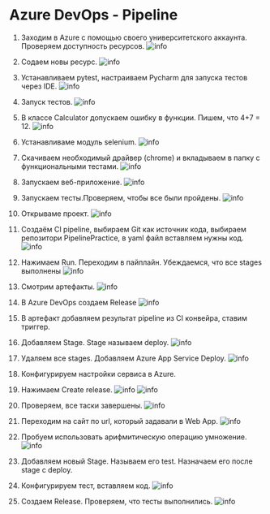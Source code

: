 # Azure DevOps - Pipeline
1. Заходим в Azure с помощью своего университетского аккаунта. Проверяем доступность ресурсов.
![info](./Images/1.jpg)

2. Содаем новы ресурс.
![info](./Images/2.jpg)

3. Устанавливаем pytest, настраиваем Pycharm для запуска тестов через IDE.
![info](./Images/3.jpg)

4. Запуск тестов.
![info](./Images/4.jpg)

5. В классе Calculator допускаем ошибку в функции. Пишем, что 4+7 = 12.
![info](./Images/5.jpg)

6. Устанавливаме модуль selenium.
![info](./Images/6.jpg)

7. Скачиваем необходимый драйвер (chrome) и вкладываем в папку с функциональными тестами.
![info](./Images/7.jpg)

8. Запускаем веб-приложение.
![info](./Images/8.jpg)

9. Запускаем тесты.Проверяем, чтобы все были пройдены.
![info](./Images/9.jpg)

10. Открываме проект.
![info](./Images/10.jpg)

11. Создаём CI pipeline, выбираем Git как источник кода, выбираем репозитори PipelinePractice, в yaml файл вставляем нужны код.
![info](./Images/11.jpg)

12. Нажимаем Run. Переходим в пайплайн. Убеждаемся, что все stages выполнены
![info](./Images/12.jpg)

13. Смотрим артефакты.
![info](./Images/13.jpg)

14. В Azure DevOps создаем Release
![info](./Images/14.jpg)

15. В артефакт добавляем результат pipeline из CI конвейра, ставим триггер. 
16. Добавляем Stage. Stage называем deploy.
![info](./Images/15.jpg)

17. Удаляем все stages. Добавляем Azure App Service Deploy.
![info](./Images/16.jpg)

18. Конфигурируем настройки сервиса в Azure.
19. Нажимаем Create release. 
![info](./Images/17.jpg)
![info](./Images/18.jpg)

20. Проверяем, все таски завершены.
![info](./Images/19.jpg)

21. Переходим на сайт по url, который задавали в Web App.
![info](./Images/20.jpg)

22. Пробуем использовать арифмитическую операцию умножение.
![info](./Images/21.jpg)

23. Добавляем новый Stage. Называем его test. Назначаем его после stage с deploy.
24. Конфигурируем тест, вставляем код.
![info](./Images/22.jpg)

25. Создаем Release. Проверяем, что тесты выполнились.
![info](./Images/23.jpg)
